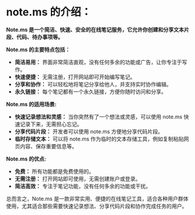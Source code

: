 # note.ms 的介绍：

**Note.ms 是一个简洁、快速、安全的在线笔记服务，它允许你创建和分享文本片段、代码、待办事项等。** 

**Note.ms 的主要特点包括：**

* **简洁易用：**  界面非常简洁直观，没有任何多余的功能或广告，让你专注于写作。
* **快速便捷：**  无需注册，打开网站即可开始编写笔记。 
* **分享和协作：**  可以轻松地将笔记分享给他人，并支持实时协作编辑。
* **永久链接：**  每个笔记都有一个永久链接，方便你随时访问和分享。

**Note.ms 的适用场景:**

* **快速记录想法和灵感：**  当你突然有了一个想法或灵感，可以使用 note.ms 快速记录下来，无需担心忘记。
* **分享代码片段：**  开发者可以使用 note.ms 方便地分享代码片段。
* **临时存储文本：**  可以将 note.ms 作为临时的文本存储工具，例如复制粘贴网页内容、保存重要信息等。

**Note.ms 的优点:**

* **免费：**  所有功能都是免费使用的。
* **无需注册：**  打开网站即可使用，无需创建账户或登录。
* **简洁高效：**  专注于笔记功能，没有任何多余的功能或干扰。

总而言之，Note.ms 是一款非常实用、便捷的在线笔记工具，适合各种用户群体使用，尤其适合那些需要快速记录想法、分享代码片段和协作完成任务的用户。
